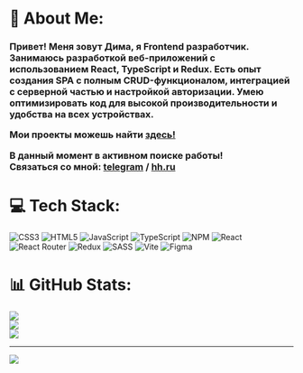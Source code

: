 # 💫 About Me:
<h3>Привет! Меня зовут Дима, я Frontend разработчик.<br>Занимаюсь разработкой веб-приложений с использованием React, TypeScript и Redux. Есть опыт создания SPA с полным CRUD-функционалом, интеграцией с серверной частью и настройкой авторизации. Умею оптимизировать код для высокой производительности и удобства на всех устройствах.
  
Мои проекты можешь найти [здесь!](https://github.com/belovdima/PROJECTS)

В данный момент в активном поиске работы! <br> Связаться со мной: [telegram](https://t.me/freddiedurst) / [hh.ru](https://hh.ru/resume/b71cd405ff0d3829560039ed1f483165683959)
</h3>

# 💻 Tech Stack:
![CSS3](https://img.shields.io/badge/css3-%231572B6.svg?style=for-the-badge&logo=css3&logoColor=white) ![HTML5](https://img.shields.io/badge/html5-%23E34F26.svg?style=for-the-badge&logo=html5&logoColor=white) ![JavaScript](https://img.shields.io/badge/javascript-%23323330.svg?style=for-the-badge&logo=javascript&logoColor=%23F7DF1E) ![TypeScript](https://img.shields.io/badge/typescript-%23007ACC.svg?style=for-the-badge&logo=typescript&logoColor=white) ![NPM](https://img.shields.io/badge/NPM-%23CB3837.svg?style=for-the-badge&logo=npm&logoColor=white) ![React](https://img.shields.io/badge/react-%2320232a.svg?style=for-the-badge&logo=react&logoColor=%2361DAFB) ![React Router](https://img.shields.io/badge/React_Router-CA4245?style=for-the-badge&logo=react-router&logoColor=white) ![Redux](https://img.shields.io/badge/redux-%23593d88.svg?style=for-the-badge&logo=redux&logoColor=white) ![SASS](https://img.shields.io/badge/SASS-hotpink.svg?style=for-the-badge&logo=SASS&logoColor=white) ![Vite](https://img.shields.io/badge/vite-%23646CFF.svg?style=for-the-badge&logo=vite&logoColor=white) ![Figma](https://img.shields.io/badge/figma-%23F24E1E.svg?style=for-the-badge&logo=figma&logoColor=white)
# 📊 GitHub Stats:
![](https://github-readme-stats.vercel.app/api?username=belovdima&theme=ambient_gradient&hide_border=true&include_all_commits=false&count_private=false)<br/>
![](https://github-readme-streak-stats.herokuapp.com/?user=belovdima&theme=ambient_gradient&hide_border=true)<br/>
![](https://github-readme-stats.vercel.app/api/top-langs/?username=belovdima&theme=ambient_gradient&hide_border=true&include_all_commits=false&count_private=false&layout=compact)

---
[![](https://visitcount.itsvg.in/api?id=belovdima&icon=9&color=11)](https://visitcount.itsvg.in)

<!-- Proudly created with GPRM ( https://gprm.itsvg.in ) -->

